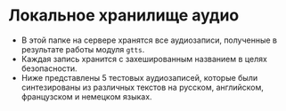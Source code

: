 # Локальное хранилище аудио
- В этой папке на сервере хранятся все аудиозаписи, полученные в результате работы модуля `gtts`. <br />
- Каждая запись хранится с захешированным названием в целях безопасности. <br />
- Ниже представлены 5 тестовых аудиозаписей, которые были синтезированы из различных текстов на русском, английском, французском и немецком языках. <br />
